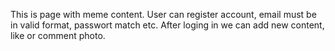 This is page with meme content.
User can register account, email must be in valid format, passwort match etc.
After loging in we can add new content, like or comment photo.